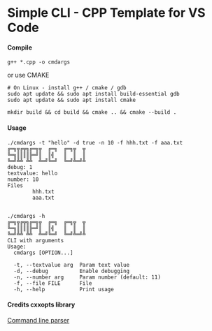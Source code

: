 # Simple CLI - CPP Template for VS Code
#### Compile
```
g++ *.cpp -o cmdargs
```
or use CMAKE
```
# On Linux - install g++ / cmake / gdb
sudo apt update && sudo apt install build-essential gdb  
sudo apt update && sudo apt install cmake

mkdir build && cd build && cmake .. && cmake --build .
```

#### Usage
```
./cmdargs -t "hello" -d true -n 10 -f hhh.txt -f aaa.txt
╔═╗╦╔╦╗╔═╗╦  ╔═╗  ╔═╗╦  ╦
╚═╗║║║║╠═╝║  ║╣   ║  ║  ║
╚═╝╩╩ ╩╩  ╩═╝╚═╝  ╚═╝╩═╝╩
debug: 1
textvalue: hello
number: 10
Files
        hhh.txt
        aaa.txt


./cmdargs -h
╔═╗╦╔╦╗╔═╗╦  ╔═╗  ╔═╗╦  ╦
╚═╗║║║║╠═╝║  ║╣   ║  ║  ║
╚═╝╩╩ ╩╩  ╩═╝╚═╝  ╚═╝╩═╝╩
CLI with arguments
Usage:
  cmdargs [OPTION...]

  -t, --textvalue arg  Param text value
  -d, --debug          Enable debugging
  -n, --number arg     Param number (default: 11)
  -f, --file FILE      File
  -h, --help           Print usage

```

#### Credits cxxopts library
[Command line parser](https://github.com/jarro2783/cxxopts)